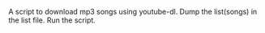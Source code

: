 A script to download mp3 songs using youtube-dl. Dump the list(songs) in the list file. Run the script.
